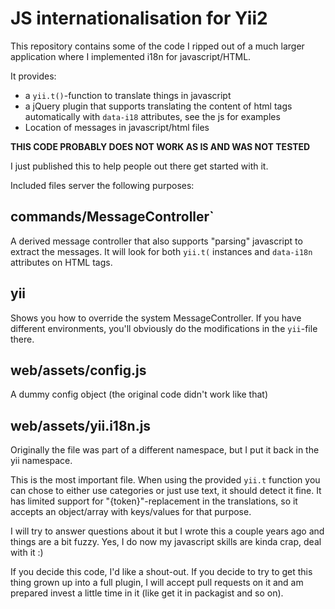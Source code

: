 # JS internationalisation for Yii2

This repository contains some of the code I ripped out of a much larger application where I implemented
i18n for javascript/HTML.

It provides:
- a `yii.t()`-function to translate things in javascript
- a jQuery plugin that supports translating the content of html tags automatically with `data-i18` attributes, see the js for examples
- Location of messages in javascript/html files 
 
**THIS CODE PROBABLY DOES NOT WORK AS IS AND WAS NOT TESTED**

I just published this to help people out there get started with it.

Included files server the following purposes:

## commands/MessageController` ## 
A derived message controller that also supports "parsing" javascript to extract the messages.
It will look for both `yii.t(` instances and `data-i18n` attributes on HTML tags.

## yii ##
Shows you how to override the system MessageController. If you have different environments, you'll obviously do the modifications in the `yii`-file there.

## web/assets/config.js ##
A dummy config object (the original code didn't work like that)

## web/assets/yii.i18n.js ##
Originally the file was part of a different namespace, but I put it back in the yii namespace.

This is the most important file. When using the provided `yii.t` function you can chose to either use categories
or just use text, it should detect it fine.
It has limited support for "{token}"-replacement in the translations, so it accepts an object/array with keys/values for that purpose.

I will try to answer questions about it but I wrote this a couple years ago and things are a bit fuzzy.
Yes, I do now my javascript skills are kinda crap, deal with it :)

If you decide this code, I'd like a shout-out. 
If you decide to try to get this thing grown up into a full plugin, I will accept pull requests on it and am prepared invest a little time in it (like get it in packagist and so on).
